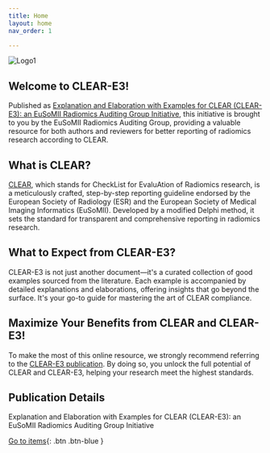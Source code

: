```yaml
---
title: Home
layout: home
nav_order: 1

---
```


![Logo1](/CLEAR-E3/assets/images/logo.png)

## Welcome to CLEAR-E3!

Published as [Explanation and Elaboration with Examples for CLEAR (CLEAR-E3): an EuSoMII Radiomics Auditing Group Initiative](), this initiative is brought to you by the EuSoMII Radiomics Auditing Group, providing a valuable resource for both authors and reviewers for better reporting of radiomics research according to CLEAR.

## What is CLEAR?
[CLEAR](https://insightsimaging.springeropen.com/articles/10.1186/s13244-023-01415-8), which stands for CheckList for EvaluAtion of Radiomics research, is a meticulously crafted, step-by-step reporting guideline endorsed by the European Society of Radiology (ESR) and the European Society of Medical Imaging Informatics (EuSoMII). Developed by a modified Delphi method, it sets the standard for transparent and comprehensive reporting in radiomics research.

## What to Expect from CLEAR-E3?
CLEAR-E3 is not just another document—it's a curated collection of good examples sourced from the literature. Each example is accompanied by detailed explanations and elaborations, offering insights that go beyond the surface. It's your go-to guide for mastering the art of CLEAR compliance.

## Maximize Your Benefits from CLEAR and CLEAR-E3!
To make the most of this online resource, we strongly recommend referring to the [CLEAR-E3 publication](). By doing so, you unlock the full potential of CLEAR and CLEAR-E3, helping your research meet the highest standards.

## Publication Details
Explanation and Elaboration with Examples for CLEAR (CLEAR-E3): an EuSoMII Radiomics Auditing Group Initiative



[Go to items](https://radiomic.github.io/CLEAR-E3/docs/Item1.html){: .btn .btn-blue }
